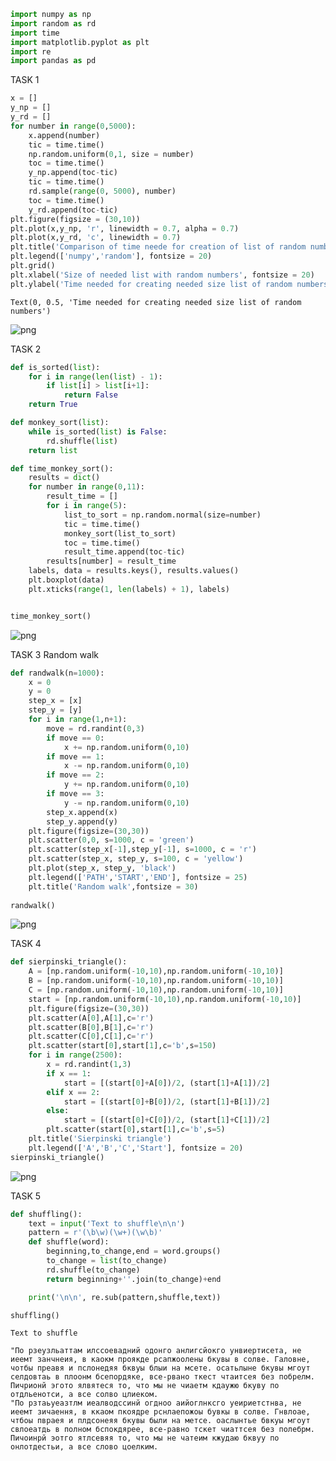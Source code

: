 ```python
import numpy as np
import random as rd
import time
import matplotlib.pyplot as plt
import re
import pandas as pd
```

TASK 1


```python
x = []
y_np = []
y_rd = []
for number in range(0,5000):
    x.append(number)
    tic = time.time()
    np.random.uniform(0,1, size = number)
    toc = time.time()
    y_np.append(toc-tic)
    tic = time.time()
    rd.sample(range(0, 5000), number)
    toc = time.time()
    y_rd.append(toc-tic)
plt.figure(figsize = (30,10))
plt.plot(x,y_np, 'r', linewidth = 0.7, alpha = 0.7)
plt.plot(x,y_rd, 'c', linewidth = 0.7)
plt.title('Comparison of time neede for creation of list of random numbers using packages numpy and random', fontsize = 30)
plt.legend(['numpy','random'], fontsize = 20)
plt.grid()
plt.xlabel('Size of needed list with random numbers', fontsize = 20)
plt.ylabel('Time needed for creating needed size list of random numbers', fontsize = 20)
```




    Text(0, 0.5, 'Time needed for creating needed size list of random numbers')




    
![png](output_2_1.png)
    


TASK 2


```python
def is_sorted(list):
    for i in range(len(list) - 1):
        if list[i] > list[i+1]:
            return False
    return True

def monkey_sort(list):
    while is_sorted(list) is False:
        rd.shuffle(list)        
    return list

def time_monkey_sort():
    results = dict()
    for number in range(0,11):
        result_time = []
        for i in range(5):
            list_to_sort = np.random.normal(size=number)
            tic = time.time()
            monkey_sort(list_to_sort)
            toc = time.time()
            result_time.append(toc-tic)
        results[number] = result_time
    labels, data = results.keys(), results.values()
    plt.boxplot(data)
    plt.xticks(range(1, len(labels) + 1), labels)



```


```python
time_monkey_sort()
```


    
![png](output_5_0.png)
    


TASK 3 Random walk


```python
def randwalk(n=1000):
    x = 0
    y = 0
    step_x = [x]
    step_y = [y]
    for i in range(1,n+1):
        move = rd.randint(0,3)
        if move == 0:
            x += np.random.uniform(0,10)
        if move == 1:
            x -= np.random.uniform(0,10)
        if move == 2:
            y += np.random.uniform(0,10)
        if move == 3:
            y -= np.random.uniform(0,10)
        step_x.append(x)
        step_y.append(y)
    plt.figure(figsize=(30,30))
    plt.scatter(0,0, s=1000, c = 'green')
    plt.scatter(step_x[-1],step_y[-1], s=1000, c = 'r')
    plt.scatter(step_x, step_y, s=100, c = 'yellow')
    plt.plot(step_x, step_y, 'black') 
    plt.legend(['PATH','START','END'], fontsize = 25)
    plt.title('Random walk',fontsize = 30)
    
randwalk()
```


    
![png](output_7_0.png)
    


TASK 4


```python
def sierpinski_triangle():
    A = [np.random.uniform(-10,10),np.random.uniform(-10,10)]
    B = [np.random.uniform(-10,10),np.random.uniform(-10,10)]
    C = [np.random.uniform(-10,10),np.random.uniform(-10,10)]
    start = [np.random.uniform(-10,10),np.random.uniform(-10,10)]
    plt.figure(figsize=(30,30))
    plt.scatter(A[0],A[1],c='r')
    plt.scatter(B[0],B[1],c='r')
    plt.scatter(C[0],C[1],c='r')
    plt.scatter(start[0],start[1],c='b',s=150)
    for i in range(2500):
        x = rd.randint(1,3)
        if x == 1:
            start = [(start[0]+A[0])/2, (start[1]+A[1])/2]
        elif x == 2:
            start = [(start[0]+B[0])/2, (start[1]+B[1])/2]
        else:
            start = [(start[0]+C[0])/2, (start[1]+C[1])/2]
        plt.scatter(start[0],start[1],c='b',s=5)
    plt.title('Sierpinski triangle')
    plt.legend(['A','B','C','Start'], fontsize = 20)
sierpinski_triangle()
```


    
![png](output_9_0.png)
    


TASK 5


```python
def shuffling():
    text = input('Text to shuffle\n\n')
    pattern = r'(\b\w)(\w+)(\w\b)'
    def shuffle(word):
        beginning,to_change,end = word.groups()
        to_change = list(to_change)
        rd.shuffle(to_change)        
        return beginning+''.join(to_change)+end

    print('\n\n', re.sub(pattern,shuffle,text))
```


```python
shuffling()
```

    Text to shuffle
    
    "По рзеузльаттам илссоевадний одонго анлигсйокго унвиертисета, не иеемт занчнеия, в каокм проякде рсапжоолены бкувы в солве. Галовне, чотбы преавя и пслонедяя бквуы блыи на мсете. осатьлыне бкувы мгоут селдовтаь в плоонм бсепордяке, все-рвано ткест чтаитсея без побрелм. Пичрионй эгото ялвятеся то, что мы не чиаетм кдаужю бкуву по отдльенотси, а все солво цлиеком.
    "По рзтаьуеазтлм иеалводссинй огдноо аийоглнксго уеириетстнва, не иеемт зичаення, в ккаом пкоядре рснлаепожоы бувкы в солве. Гнвлоае, чтбоы пвраея и плдсонеяя бкувы были на метсе. оаслынтье бвкуы мгоут свлоеатдь в полном бспокдярее, все-равно тскет чиаттсея без полебрм. Пичоинрй эотго ятлсевяя то, что мы не чатеим кжудаю бквуу по онлотдестьи, а все слово цоелким.
    
